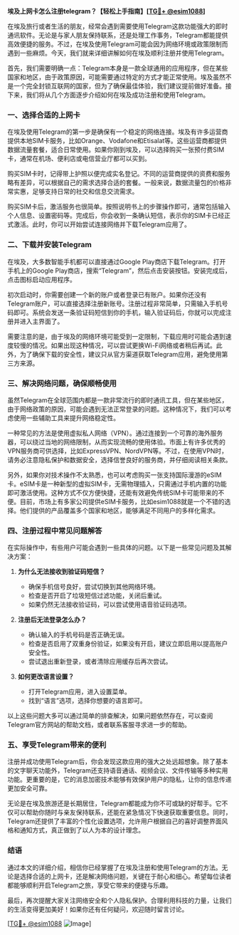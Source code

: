 **埃及上网卡怎么注册telegram？【轻松上手指南】[[TG💪+ @esim1088](https://t.me/s/esim1088)]**

在埃及旅行或者生活的朋友，经常会遇到需要使用Telegram这款功能强大的即时通讯软件。无论是与家人朋友保持联系，还是处理工作事务，Telegram都能提供高效便捷的服务。不过，在埃及使用Telegram可能会因为网络环境或政策限制而遇到一些麻烦。今天，我们就来详细讲解如何在埃及顺利注册并使用Telegram。

首先，我们需要明确一点：Telegram本身是一款全球通用的应用程序，但在某些国家和地区，由于政策原因，可能需要通过特定的方式才能正常使用。埃及虽然不是一个完全封锁互联网的国家，但为了确保最佳体验，我们建议提前做好准备。接下来，我们将从几个方面逐步介绍如何在埃及成功注册和使用Telegram。

### **一、选择合适的上网卡**
在埃及使用Telegram的第一步是确保有一个稳定的网络连接。埃及有许多运营商提供本地SIM卡服务，比如Orange、Vodafone和Etisalat等。这些运营商都提供数据流量套餐，适合日常使用。如果你刚到埃及，可以选择购买一张预付费SIM卡，通常在机场、便利店或电信营业厅都可以买到。

购买SIM卡时，记得带上护照以便完成实名登记。不同的运营商提供的资费和服务略有差异，可以根据自己的需求选择合适的套餐。一般来说，数据流量包的价格非常实惠，足够支持日常的社交和信息交流需求。

购买SIM卡后，激活服务也很简单。按照说明书上的步骤操作即可，通常包括输入个人信息、设置密码等。完成后，你会收到一条确认短信，表示你的SIM卡已经正式激活。此时，你可以开始尝试连接网络并下载Telegram应用了。

### **二、下载并安装Telegram**
在埃及，大多数智能手机都可以直接通过Google Play商店下载Telegram。打开手机上的Google Play商店，搜索“Telegram”，然后点击安装按钮。安装完成后，点击图标启动应用程序。

初次启动时，你需要创建一个新的账户或者登录已有账户。如果你还没有Telegram账户，可以直接选择注册新账号。注册过程非常简单，只需输入手机号码即可。系统会发送一条验证码短信到你的手机，输入验证码后，你就可以完成注册并进入主界面了。

需要注意的是，由于埃及的网络环境可能受到一定限制，下载应用时可能会遇到速度较慢的情况。如果出现这种情况，可以尝试更换Wi-Fi网络或者稍后再试。此外，为了确保下载的安全性，建议只从官方渠道获取Telegram应用，避免使用第三方来源。

### **三、解决网络问题，确保顺畅使用**
虽然Telegram在全球范围内都是一款非常流行的即时通讯工具，但在某些地区，由于网络政策的原因，可能会遇到无法正常登录的问题。这种情况下，我们可以考虑使用一些辅助工具来提升网络稳定性。

一种常见的方法是使用虚拟私人网络（VPN）。通过连接到一个可靠的海外服务器，可以绕过当地的网络限制，从而实现流畅的使用体验。市面上有许多优秀的VPN服务商可供选择，比如ExpressVPN、NordVPN等。不过，在使用VPN时，请务必注意隐私保护和数据安全，选择信誉良好的服务商，并仔细阅读相关条款。

另外，如果你对技术操作不太熟悉，也可以考虑购买一张支持国际漫游的eSIM卡。eSIM卡是一种新型的虚拟SIM卡，无需物理插入，只需通过手机内置的功能即可激活使用。这种方式不仅方便快捷，还能有效避免传统SIM卡可能带来的不便。目前，市场上有多家公司提供eSIM卡服务，比如esim1088就是一个不错的选择。他们提供的产品覆盖多个国家和地区，能够满足不同用户的多样化需求。

### **四、注册过程中常见问题解答**
在实际操作中，有些用户可能会遇到一些具体的问题。以下是一些常见问题及其解决方案：

1. **为什么无法接收到验证码短信？**
   - 确保手机信号良好，尝试切换到其他网络环境。
   - 检查是否开启了垃圾短信过滤功能，关闭后重试。
   - 如果仍然无法接收验证码，可以尝试使用语音验证码选项。

2. **注册后无法登录怎么办？**
   - 确认输入的手机号码是否正确无误。
   - 检查是否启用了双重身份验证，如果没有开启，建议立即启用以提高账户安全性。
   - 尝试退出重新登录，或者清除应用缓存后再次尝试。

3. **如何更改语言设置？**
   - 打开Telegram应用，进入设置菜单。
   - 找到“语言”选项，选择你想要的语言即可。

以上这些问题大多可以通过简单的排查解决，如果问题依然存在，可以查阅Telegram官方网站的帮助文档，或者联系客服寻求进一步的帮助。

### **五、享受Telegram带来的便利**
注册并成功使用Telegram后，你会发现这款应用的强大之处远超想象。除了基本的文字聊天功能外，Telegram还支持语音通话、视频会议、文件传输等多种实用功能。更重要的是，它的消息加密技术能够有效保护用户的隐私，让你的信息传递更加安全可靠。

无论是在埃及旅游还是长期居住，Telegram都能成为你不可或缺的好帮手。它不仅可以帮助你随时与亲友保持联系，还能在紧急情况下快速获取重要信息。同时，Telegram还提供了丰富的个性化设置选项，允许用户根据自己的喜好调整界面风格和通知方式，真正做到了以人为本的设计理念。

### **结语**
通过本文的详细介绍，相信你已经掌握了在埃及注册和使用Telegram的方法。无论是选择合适的上网卡，还是解决网络问题，关键在于耐心和细心。希望每位读者都能够顺利开启Telegram之旅，享受它带来的便捷与乐趣。

最后，再次提醒大家关注网络安全和个人隐私保护。合理利用科技的力量，让我们的生活变得更加美好！如果你还有任何疑问，欢迎随时留言讨论。

[[TG💪+ @esim1088](https://t.me/s/esim1088) ![Image](https://i.postimg.cc/4NQfJmqS/Snipaste-2025-05-13-00-14-12.png)]